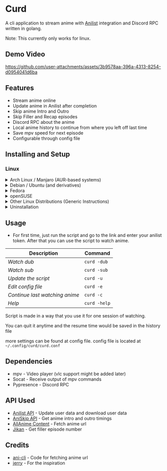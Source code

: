 
# Curd

A cli application to stream anime with [Anilist](https://anilist.co/) integration and Discord RPC written in golang.

Note: This currently only works for linux.

## Demo Video
https://github.com/user-attachments/assets/3b9578aa-396a-4313-8254-d0954041d6ba

## Features
- Stream anime online
- Update anime in Anilist after completion
- Skip anime Intro and Outro
- Skip Filler and Recap episodes
- Discord RPC about the anime
- Local anime history to continue from where you left off last time
- Save mpv speed for next episode
- Configurable through config file

## Installing and Setup
### Linux
<details>
<summary>Arch Linux / Manjaro (AUR-based systems)</summary>


Using Yay

```
yay -Sy curd
```

or using Paru:

```
paru -Sy curd
```

Or manually:

```
git clone https://aur.archlinux.org/curd.git
cd curd
makepkg -si
```
</details>

<details>
<summary>Debian / Ubuntu (and derivatives)</summary>

```
sudo apt update
sudo apt install mpv curl
curl -Lo curd https://github.com/Wraient/curd/releases/latest/download/curd
chmod +x curd
sudo mv curd /usr/local/bin/
curd
```
</details>

<details>
<summary>Fedora</summary>

```
sudo dnf update
sudo dnf install mpv curl
curl -Lo curd https://github.com/Wraient/curd/releases/latest/download/curd
chmod +x curd
sudo mv curd /usr/local/bin/
curd
```
</details>

<details>
<summary>openSUSE</summary>

```
sudo zypper refresh
sudo zypper install mpv curl
curl -Lo curd https://github.com/Wraient/curd/releases/latest/download/curd
chmod +x curd
sudo mv curd /usr/local/bin/
curd
```
</details>

<details>
<summary>Other Linux Distributions (Generic Instructions)</summary>

```
# Install mpv and curl

curl -Lo curd https://github.com/Wraient/curd/releases/latest/download/curd
chmod +x curd
sudo mv curd /usr/local/bin/
curd
```
</details>

<details>
<summary>Uninstallation</summary>

```
sudo rm /usr/local/bin/curd
```

For AUR-based distributions:

```
yay -R curd
```
</details>



## Usage

- For first time, just run the script and go to the link and enter your anilist token. After that you can use the script to watch anime.

|Description            | Command          |
------------------------|------------------
|*Watch dub*            | `curd -dub`      |
|*Watch sub*            | `curd -sub`      |
|*Update the script*    | `curd -u`        |
|*Edit config file*    | `curd -e`        |
|*Continue last watching anime* |`curd -c`  |
|*Help*                 | `curd -help`     |


Script is made in a way that you use it for one session of watching.

You can quit it anytime and the resume time would be saved in the history file

more settings can be found at config file.
config file is located at ```~/.config/curd/curd.conf```

## Dependencies
- mpv - Video player (vlc support might be added later)
- Socat - Receive output of mpv commands
- Pypresence - Discord RPC
    
## API Used
- [Anilist API](https://anilist.gitbook.io/anilist-apiv2-docs) - Update user data and download user data
- [AniSkip API](https://api.aniskip.com/api-docs) - Get anime intro and outro timings
- [AllAnime Content](https://allanime.to/) - Fetch anime url
- [Jikan](https://jikan.moe/) - Get filler episode number

## Credits
- [ani-cli](https://github.com/pystardust/ani-cli) - Code for fetching anime url
- [jerry](https://github.com/justchokingaround/jerry) - For the inspiration
